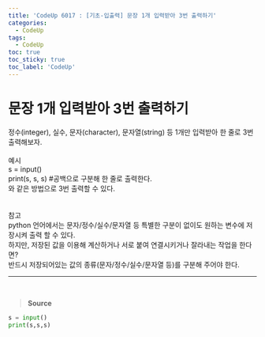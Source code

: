 ```yaml
---
title: 'CodeUp 6017 : [기초-입출력] 문장 1개 입력받아 3번 출력하기'
categories:
  - CodeUp
tags:
  - CodeUp
toc: true
toc_sticky: true
toc_label: 'CodeUp'
---
```


# 문장 1개 입력받아 3번 출력하기

정수(integer), 실수, 문자(character), 문자열(string) 등 1개만 입력받아 한 줄로 3번 출력해보자.
<br><br>
예시  
s = input()  
print(s, s, s) #공백으로 구분해 한 줄로 출력한다.  
와 같은 방법으로 3번 출력할 수 있다.  
<br><br>
참고  
python 언어에서는 문자/정수/실수/문자열 등 특별한 구분이 없이도 원하는 변수에 저장시켜 출력 할 수 있다.  
하지만, 저장된 값을 이용해 계산하거나 서로 붙여 연결시키거나 잘라내는 작업을 한다면?  
반드시 저장되어있는 값의 종류(문자/정수/실수/문자열 등)를 구분해 주어야 한다.

---

<br>

> **Source**

```python
s = input()
print(s,s,s)
```
